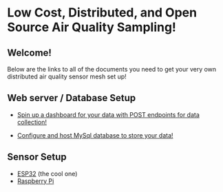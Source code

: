# Low Cost, Distributed, and Open Source Air Quality Sampling!

## Welcome!
Below are the links to all of the documents you need to get your very own distributed air quality sensor mesh set up!

## Web server / Database Setup

- [Spin up a dashboard for your data with POST endpoints for data collection!](docs/server.md)

- [Configure and host MySql database to store your data!](docs/db.md)

## Sensor Setup
- [ESP32](docs/esp32/) (the cool one)
- [Raspberry Pi](docs/raspi/)
